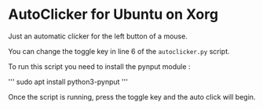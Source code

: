 # AutoClicker for Ubuntu on Xorg

Just an automatic clicker for the left button of a mouse.

You can change the toggle key in line 6 of the `autoclicker.py` script.

To run this script you need to install the pynput module :

'''
sudo apt install python3-pynput
'''

Once the script is running, press the toggle key and the auto click will begin.
